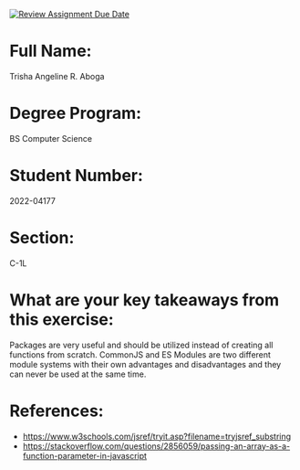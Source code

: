 [![Review Assignment Due Date](https://classroom.github.com/assets/deadline-readme-button-22041afd0340ce965d47ae6ef1cefeee28c7c493a6346c4f15d667ab976d596c.svg)](https://classroom.github.com/a/TP0ZkiLb)

# Full Name:

Trisha Angeline R. Aboga

# Degree Program:

BS Computer Science

# Student Number:

2022-04177

# Section:

C-1L

# What are your key takeaways from this exercise:

Packages are very useful and should be utilized instead of creating all functions from scratch. CommonJS and ES Modules are two different module systems with their own advantages and disadvantages and they can never be used at the same time.

# References:

- https://www.w3schools.com/jsref/tryit.asp?filename=tryjsref_substring <!-- javascript substring -->
- https://stackoverflow.com/questions/2856059/passing-an-array-as-a-function-parameter-in-javascript <!-- array function parameter -->
